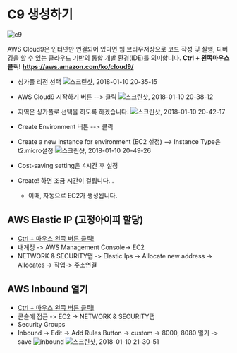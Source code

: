 # C9 생성하기
![c9](https://i.imgur.com/rzZMKYN.png)

AWS Cloud9은 인터넷만 연결되어 있다면 웹 브라우저상으로 코드 작성 및 실행, 디버깅을 할 수 있는 클라우드 기반의 통합 개발 환경(IDE)를 의미합니다.
**Ctrl + 왼쪽마우스 클릭!**
**https://aws.amazon.com/ko/cloud9/**
<br>

* 싱가폴 리전 선택
![스크린샷, 2018-01-10 20-35-15](https://i.imgur.com/C4v5zVW.png)

* AWS Cloud9 시작하기 버튼 --> 클릭
![스크린샷, 2018-01-10 20-38-12](https://i.imgur.com/jDNs9SR.png)
* 지역은 싱가폴로 선택을 하도록 하겠습니다.
![스크린샷, 2018-01-10 20-42-17](https://i.imgur.com/G1HBFzt.png)
* Create Environment 버튼 --> 클릭
* Create a new instance for environment (EC2 설정) --> Instance Type은 t2.micro설정
![스크린샷, 2018-01-10 20-49-26](https://i.imgur.com/5ivNdsk.png)
* Cost-saving setting은 4시간 후 설정
* Create! 하면 조금 시간이 걸립니다...
    * 이때, 자동으로 EC2가 생성됩니다.

## AWS Elastic IP (고정아이피 할당)
* [Ctrl + 마우스 왼쪽 버튼 클릭!](https://aws.amazon.com/ko/)
* 내계정 -> AWS Management Console-> EC2
* NETWORK & SECURITY탭 -> Elastic Ips -> Allocate new address -> Allocates -> 작업-> 주소연결

## AWS Inbound 열기
* [Ctrl + 마우스 왼쪽 버튼 클릭!](https://aws.amazon.com/ko/)
* 콘솔에 접근  -> EC2 -> NETWORK & SECURITY탭
* Security Groups
* Inbound -> Edit  -> Add Rules Button -> custom -> 8000, 8080 열기 -> save
![inbound](https://i.imgur.com/MLrtqy2.png)
![스크린샷, 2018-01-10 21-30-51](https://i.imgur.com/1T7SqP1.png)